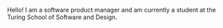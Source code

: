 Hello! I am a software product manager and am currently a student at the Turing School of Software and Design. 
